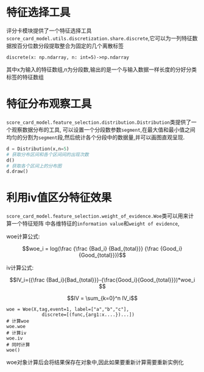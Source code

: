 # 特征选择工具

评分卡模块提供了一个特征选择工具`score_card_model.utils.discretization.share.discrete`,它可以为一列特征数据按百分位数分段提取整合为固定的几个离散标签

`discrete(x: np.ndarray, n: int=5)->np.ndarray`

其中x为输入的特征数组,n为分段数,输出的是一个与输入数据一样长度的分好分类标签的特征数组



# 特征分布观察工具

`score_card_model.feature_selection.distribution.Distribution`类提供了一个观察数据分布的工具,
可以设置一个分段数参数`segment`,在最大值和最小值之间均匀的分割为`segment`段,然后统计各个分段中的数据量,并可以画图直观呈现.

```python
d = Distribution(x,n=5)
# 获取分布区间和各个区间间的出现次数
d()
# 获取各个区间上的分布图
d.draw()
```


# 利用iv值区分特征效果

`score_card_model.feature_selection.weight_of_evidence.Woe`类可以用来计算一个特征矩阵
中各维特征的`information value`和`weight of evidence`,

woe计算公式:

```math
woe_i = log(\frac {\frac {Bad_i} {Bad_{total}}} {\frac {Good_i} {Good_{total}}})
```
iv计算公式:


```math
IV_i=({\frac {Bad_i}{Bad_{total}}}-{\frac{Good_i}{Good_{total}}})*woe_i

```
```math
IV = \sum_{k=0}^n IV_i
```

```python3
woe = Woe(X,tag,event=1, label=["a","b","c"],
             discrete=[(func,{arg1:x....})...])
# 计算woe
woe.woe
# 计算iv
woe.iv
# 同时计算
woe()
```
woe对象计算后会将结果保存在对象中,因此如果要重新计算需要重新实例化
